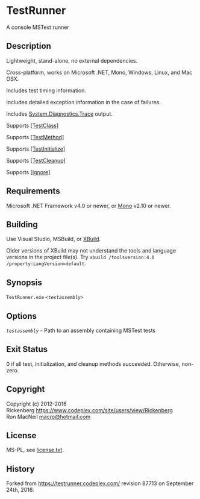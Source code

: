 TestRunner
==========

A console MSTest runner


Description
-----------

Lightweight, stand-alone, no external dependencies.

Cross-platform, works on Microsoft .NET, Mono, Windows, Linux, and Mac OSX.

Includes test timing information.

Includes detailed exception information in the case of failures.

Includes [System.Diagnostics.Trace](https://msdn.microsoft.com/en-us/library/system.diagnostics.trace\(v=vs.110\).aspx)
output.

Supports [\[TestClass\]](https://msdn.microsoft.com/en-us/library/microsoft.visualstudio.testtools.unittesting.testclassattribute.aspx)

Supports [\[TestMethod\]](https://msdn.microsoft.com/en-us/library/microsoft.visualstudio.testtools.unittesting.testmethodattribute.aspx)

Supports [\[TestInitialize\]](https://msdn.microsoft.com/en-us/library/microsoft.visualstudio.testtools.unittesting.testinitializeattribute.aspx)

Supports [\[TestCleanup\]](https://msdn.microsoft.com/en-us/library/microsoft.visualstudio.testtools.unittesting.testcleanupattribute.aspx)

Supports [\[Ignore\]](https://msdn.microsoft.com/en-us/library/microsoft.visualstudio.testtools.unittesting.ignoreattribute.aspx)


Requirements
------------

Microsoft .NET Framework v4.0 or newer, or [Mono](http://www.mono-project.com/) v2.10 or newer.


Building
--------

Use Visual Studio, MSBuild, or [XBuild](http://www.mono-project.com/docs/tools+libraries/tools/xbuild/).

Older versions of XBuild may not understand the tools and language versions in the project file(s).  Try `xbuild
/toolsversion:4.0 /property:LangVersion=default`.


Synopsis
--------

`TestRunner.exe` *`<testassembly>`*


Options
-------

*`testassembly`* - Path to an assembly containing MSTest tests


Exit Status
-----------

0 if all test, initialization, and cleanup methods succeeded.  Otherwise, non-zero.


Copyright
---------

Copyright (c) 2012-2016  
Rickenberg <https://www.codeplex.com/site/users/view/Rickenberg>  
Ron MacNeil <macro@hotmail.com>  


License
-------

MS-PL, see [license.txt](blob/master/license.txt).


History
-------

Forked from <https://testrunner.codeplex.com/> revision 87713 on September 24th, 2016.

